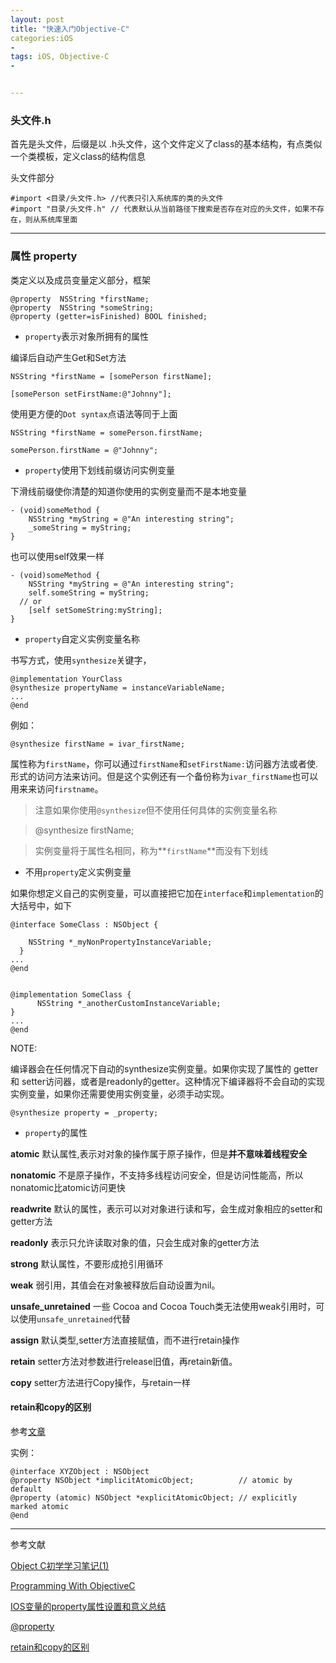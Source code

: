 ```yaml
---
layout: post
title: "快速入门Objective-C"
categories:iOS
- 
tags: iOS, Objective-C
- 


---
```


### 头文件.h

首先是头文件，后缀是以 .h头文件，这个文件定义了class的基本结构，有点类似一个类模板，定义class的结构信息


头文件部分

	#import <目录/头文件.h> //代表只引入系统库的类的头文件
	#import "目录/头文件.h" // 代表默认从当前路径下搜索是否存在对应的头文件，如果不存在，则从系统库里面

---	
### 属性 property
	
类定义以及成员变量定义部分，框架

		@property  NSString *firstName;	@property  NSString *someString;
	@property (getter=isFinished) BOOL finished;


+ `property`表示对象所拥有的属性

编译后自动产生Get和Set方法

	NSString *firstName = [somePerson firstName];
		[somePerson setFirstName:@"Johnny"];
	
使用更方便的`Dot syntax`点语法等同于上面

	NSString *firstName = somePerson.firstName;
		somePerson.firstName = @"Johnny";
+ `property`使用下划线前缀访问实例变量
下滑线前缀使你清楚的知道你使用的实例变量而不是本地变量	- (void)someMethod {	    NSString *myString = @"An interesting string";	    _someString = myString;	}

也可以使用self效果一样

	- (void)someMethod {	    NSString *myString = @"An interesting string";	    self.someString = myString;	  // or	    [self setSomeString:myString];	}
+ `property`自定义实例变量名称
书写方式，使用`synthesize`关键字，

	@implementation YourClass	@synthesize propertyName = instanceVariableName;	...	@end
例如：
	@synthesize firstName = ivar_firstName;
属性称为`firstName`，你可以通过`firstName`和`setFirstName:`访问器方法或者使.形式的访问方法来访问。但是这个实例还有一个备份称为`ivar_firstName`也可以用来来访问`firstname`。
> 注意如果你使用`@synthesize`但不使用任何具体的实例变量名称

>	@synthesize firstName;
> 实例变量将于属性名相同，称为**`firstName`**而没有下划线
+ 不用`property`定义实例变量
如果你想定义自己的实例变量，可以直接把它加在`interface`和`implementation`的大括号中，如下
	@interface SomeClass : NSObject {
		NSString *_myNonPropertyInstanceVariable;	  }	... 	@end
		@implementation SomeClass {	      NSString *_anotherCustomInstanceVariable;	}	... 	@end
NOTE:
编译器会在任何情况下自动的synthesize实例变量。如果你实现了属性的 getter 和 setter访问器，或者是readonly的getter。这种情况下编译器将不会自动的实现实例变量，如果你还需要使用实例变量，必须手动实现。	@synthesize property = _property;
		
+ `property`的属性
**atomic**	默认属性,表示对对象的操作属于原子操作，但是**并不意味着线程安全**

**nonatomic** 不是原子操作，不支持多线程访问安全，但是访问性能高，所以nonatomic比atomic访问更快


**readwrite** 默认的属性，表示可以对对象进行读和写，会生成对象相应的setter和getter方法
**readonly** 表示只允许读取对象的值，只会生成对象的getter方法
**strong** 默认属性，不要形成抢引用循环
**weak** 弱引用，其值会在对象被释放后自动设置为nil。

**unsafe_unretained** 一些 Cocoa and Cocoa Touch类无法使用weak引用时，可以使用`unsafe_unretained`代替

**assign** 默认类型,setter方法直接赋值，而不进行retain操作
**retain** setter方法对参数进行release旧值，再retain新值。
**copy** setter方法进行Copy操作，与retain一样
#### retain和copy的区别
参考[文章][retain和copy的区别]
实例：
	@interface XYZObject : NSObject	@property NSObject *implicitAtomicObject;          // atomic by default	@property (atomic) NSObject *explicitAtomicObject; // explicitly marked atomic	@end
	


---
参考文献

[Object C初学学习笔记(1)](http://www.cnblogs.com/aigongsi/archive/2012/04/07/2436070.html)

[Programming With ObjectiveC](https://developer.apple.com/library/ios/documentation/Cocoa/Conceptual/ProgrammingWithObjectiveC/ProgrammingWithObjectiveC.pdf)

[IOS变量的property属性设置和意义总结](http://blog.csdn.net/pingchangtan367/article/details/14000315)

[@property](http://baike.baidu.com/view/5028218.htm)

[retain和copy的区别][retain和copy的区别]

[retain和copy的区别]:http://c.gzl.name/archives/339 "retain和copy的区别"